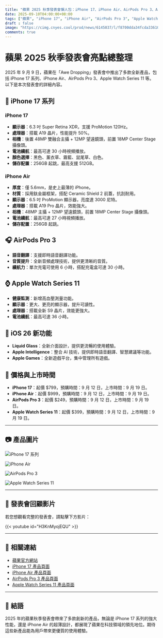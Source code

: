 ```yaml
---
title: "蘋果 2025 秋季發表會懶人包：iPhone 17、iPhone Air、AirPods Pro 3、Apple Watch Series 11"
date: 2025-09-10T04:00:00+08:00
tags: ["蘋果", "iPhone 17", "iPhone Air", "AirPods Pro 3", "Apple Watch Series 11"]
draft : false
image: "https://cimg.cnyes.cool/prod/news/6145037/l/f8700dda34fcda3361086e39ad7bb49f.jpg"
comments: true
---
```


#  蘋果 2025 秋季發表會亮點總整理

2025 年 9 月 9 日，蘋果在「Awe Dropping」發表會中推出了多款全新產品，包括 iPhone 17 系列、iPhone Air、AirPods Pro 3、Apple Watch Series 11 等。以下是本次發表會的詳細內容。

## 📱 iPhone 17 系列

### iPhone 17

- **顯示器**：6.3 吋 Super Retina XDR，支援 ProMotion 120Hz。
- **處理器**：搭載 A19 晶片，性能提升 50%。
- **相機**：後置 48MP 雙融合主攝 + 12MP 望遠鏡頭，前置 18MP Center Stage 攝像頭。
- **電池續航**：最高可達 30 小時視頻播放。
- **顏色選擇**：黑色、薰衣草、霧藍、鼠尾草、白色。
- **儲存配置**：256GB 起跳，最高支援 512GB。

### iPhone Air

- **厚度**：僅 5.6mm，是史上最薄的 iPhone。
- **材質**：採用鈦金屬框架，搭配 Ceramic Shield 2 前蓋，抗刮耐用。
- **顯示器**：6.5 吋 ProMotion 顯示器，亮度達 3000 尼特。
- **處理器**：搭載 A19 Pro 晶片，效能強大。
- **相機**：48MP 主攝 + 12MP 望遠鏡頭，前置 18MP Center Stage 攝像頭。
- **電池續航**：最高可達 27 小時視頻播放。
- **儲存配置**：256GB 起跳。

## 🎧 AirPods Pro 3

- **語音翻譯**：支援即時語音翻譯功能。
- **音質提升**：全新音頻處理技術，提供更清晰的音質。
- **續航力**：單次充電可使用 6 小時，搭配充電盒可達 30 小時。

## ⌚ Apple Watch Series 11

- **健康監測**：新增高血壓測量功能。
- **顯示器**：更大、更亮的顯示器，提升可讀性。
- **處理器**：搭載全新 S9 晶片，效能更強大。
- **電池續航**：最高可達 36 小時。

## 🧠 iOS 26 新功能

- **Liquid Glass**：全新介面設計，提供更流暢的使用體驗。
- **Apple Intelligence**：整合 AI 技術，提供即時語音翻譯、智慧建議等功能。
- **Apple Games**：全新遊戲平台，集中管理所有遊戲。

## 🛒 價格與上市時間

- **iPhone 17**：起價 $799，預購時間：9 月 12 日，上市時間：9 月 19 日。
- **iPhone Air**：起價 $999，預購時間：9 月 12 日，上市時間：9 月 19 日。
- **AirPods Pro 3**：起價 $249，預購時間：9 月 12 日，上市時間：9 月 19 日。
- **Apple Watch Series 11**：起價 $399，預購時間：9 月 12 日，上市時間：9 月 19 日。

---

## 📷 產品圖片

![iPhone 17 系列](https://www.apple.com/newsroom/2025/09/apple-debuts-iphone-17/images/iphone-17-family.jpg)

![iPhone Air](https://www.apple.com/newsroom/2025/09/introducing-iphone-air/images/iphone-air.jpg)

![AirPods Pro 3](https://www.apple.com/newsroom/2025/09/apple-unveils-airpods-pro-3/images/airpods-pro-3.jpg)

![Apple Watch Series 11](https://www.apple.com/newsroom/2025/09/apple-unveils-apple-watch-series-11/images/apple-watch-series-11.jpg)

---

## 🎥 發表會回顧影片

若您想觀看完整的發表會，請點擊下方影片：

{{< youtube id="H3KnMyojEQU" >}}

---

## 🔗 相關連結

- [蘋果官方網站](https://www.apple.com)
- [iPhone 17 產品頁面](https://www.apple.com/iphone-17/)
- [iPhone Air 產品頁面](https://www.apple.com/iphone-air/)
- [AirPods Pro 3 產品頁面](https://www.apple.com/airpods-pro-3/)
- [Apple Watch Series 11 產品頁面](https://www.apple.com/apple-watch-series-11/)

---

## 📝 結語

2025 年的蘋果秋季發表會帶來了多款創新的產品，無論是 iPhone 17 系列的強大性能，還是 iPhone Air 的超薄設計，都展現了蘋果在科技領域的領先地位。期待這些新產品能為用戶帶來更優質的使用體驗。